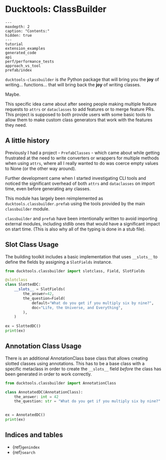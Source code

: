 # Ducktools: ClassBuilder #

```{toctree}
---
maxdepth: 2
caption: "Contents:"
hidden: true
---
tutorial
extension_examples
generated_code
api
perf/performance_tests
approach_vs_tool
prefab/index
```

`ducktools-classbuilder` is *the* Python package that will bring you the **joy**
of writing... functions... that will bring back the **joy** of writing classes.

Maybe.

This specific idea came about after seeing people making multiple feature requests
to `attrs` or `dataclasses` to add features or to merge feature PRs. This project
is supposed to both provide users with some basic tools to allow them to make 
custom class generators that work with the features they need.

## A little history ##

Previously I had a project - `PrefabClasses` - which came about while getting
frustrated at the need to write converters or wrappers for multiple methods when
using `attrs`, where all I really wanted to do was coerce empty values to None 
(or the other way around).

Further development came when I started investigating CLI tools and noticed the
significant overhead of both `attrs` and `dataclasses` on import time, even before
generating any classes.

This module has largely been reimplemented as `ducktools.classbuilder.prefab` using
the tools provided by the main `classbuilder` module.

`classbuilder` and `prefab` have been intentionally written to avoid importing external
modules, including stdlib ones that would have a significant impact on start time.
(This is also why all of the typing is done in a stub file).

## Slot Class Usage ##

The building toolkit includes a basic implementation that uses
`__slots__` to define the fields by assigning a `SlotFields` instance.

```python
from ducktools.classbuilder import slotclass, Field, SlotFields

@slotclass
class SlottedDC:
    __slots__ = SlotFields(
        the_answer=42,
        the_question=Field(
            default="What do you get if you multiply six by nine?",
            doc="Life, the Universe, and Everything",
        ),
    )
    
ex = SlottedDC()
print(ex)
```

## Annotation Class Usage ##

There is an additional AnnotationClass base class that allows creating slotted classes
using annotations. This has to be a base class with a specific metaclass in order to 
create the `__slots__` field *before* the class has been generated in order to work
correctly.

```python
from ducktools.classbuilder import AnnotationClass

class AnnotatedDC(AnnotationClass):
    the_answer: int = 42
    the_question: str = "What do you get if you multiply six by nine?"

    
ex = AnnotatedDC()
print(ex)
```

## Indices and tables ##

* {ref}`genindex`
* {ref}`search`
